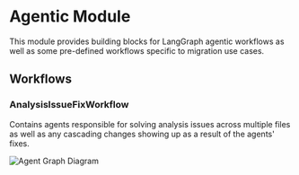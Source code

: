 # Agentic Module

This module provides building blocks for LangGraph agentic workflows as well as some pre-defined workflows specific to migration use cases.

## Workflows

### AnalysisIssueFixWorkflow

Contains agents responsible for solving analysis issues across multiple files as well as any cascading changes showing up as a result of the agents' fixes.

![Agent Graph Diagram](https://github.com/user-attachments/assets/fdaa3ac2-787e-4704-b5cc-3dcbe49e6a4a)
